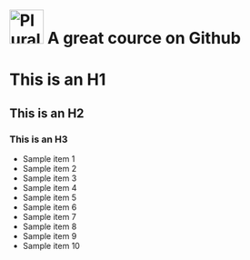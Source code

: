 # <a href='http://pluralsight.com'><img src='https://gillcleerenpluralsight.blob.core.windows.net/files/pluralsight.png' height='60' alt='Pluralsight Logo' /></a> A great cource on Github

# This is an H1
## This is an H2
### This is an H3
- Sample item 1
- Sample item 2
- Sample item 3
- Sample item 4
- Sample item 5
- Sample item 6
- Sample item 7
- Sample item 8
- Sample item 9
- Sample item 10
